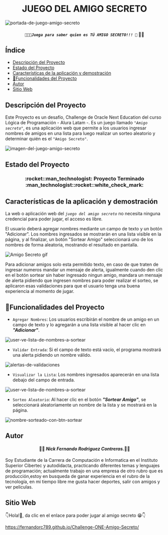 <h1 align="center">JUEGO DEL AMIGO SECRETO</h1>

![portada-de-juego-amigo-secreto](https://github.com/user-attachments/assets/6683ddd3-be5f-442b-b828-eb78796306ae)
<h4 align="center">

<b><em>`🎲👨‍🦱Juega para saber quien es TÚ AMIGO SECRETO!!! 🙈`
</em></b>👨‍💻
</h4>

## Índice

* [Descripción del Proyecto](#descripción-del-proyecto)
* [Estado del Proyecto](#estado-del-proyecto)
* [Características de la aplicación y demostración](#Características-de-la-aplicación-y-demostración)
* [:hammer:Funcionalidades del Proyecto](#hammerfuncionalidades-del-proyecto)
* [Autor](#autor)
* [Sitio Web](sitio-web)

## Descripción del Proyecto
Este Proyecto es un desafío, Challenge de Oracle Next Education del curso Lógica de Programación - Alura Latam -.
Es un juego llamado <em>`"Amigo secreto"`</em>, es una aplicación web que permite a los usuarios ingresar nombres de amigos en una lista para luego realizar un sorteo aleatorio y determinar quién es el `"Amigo Secreto"`.

![imagen-del-juego-amigo-secreto](https://github.com/user-attachments/assets/699a0721-b26b-4a8d-834f-edf1549d2c3a)

## Estado del Proyecto
<h3 align="center">
:rocket::man_technologist: Proyecto Terminado :man_technologist::rocket::white_check_mark:
</h3>

## Características de la aplicación y demostración
La web o aplicación web del <em>`juego del amigo secreto`</em> no necesita ninguna credencial para poder jugar, el acceso es libre.

El usuario deberá agregar nombres mediante un campo de texto y un botón "Adicionar". Los nombres ingresados se mostrarán en una lista visible en la página, y al finalizar, un botón "Sortear Amigo" seleccionará uno de los nombres de forma aleatoria, mostrando el resultado en pantalla.

![Amigo Secreto gif](https://github.com/user-attachments/assets/ac58b39f-247d-4af1-8a8c-94b305c80310)

Para adicionar amigos solo esta permitido texto, en caso de que traten de ingresar numeros mandar un mensaje de alerta, igualmente cuando den clic en el botón sortear sin haber ingresado ningun amigo, mandara un mensaje de alerta pidiendo que ingresen nombres para poder realizar el sorteo, se aplicaron esas validaciones para que el usuario tenga una buena experiencia al momento de jugar.

## :hammer:Funcionalidades del Proyecto
- `Agregar Nombres`: Los usuarios escribirán el nombre de un amigo en un campo de texto y lo agregarán a una lista visible al hacer clic en <em><b>"Adicionar"</b></em>.

![user-ve-lista-de-nombres-a-sortear](https://github.com/user-attachments/assets/f1f3f5a7-acf6-4fa8-ad63-14a83809645f)

- `Validar Entrada`: Si el campo de texto está vacío, el programa mostrará una alerta pidiendo un nombre válido.

![alertas-de-validaciones](https://github.com/user-attachments/assets/4338484c-ceae-4659-9105-bb2ef5eb82a7)

- `Visualizar la Lista`: Los nombres ingresados aparecerán en una lista debajo del campo de entrada.

![user-ve-lista-de-nombres-a-sortear](https://github.com/user-attachments/assets/f1f3f5a7-acf6-4fa8-ad63-14a83809645f)

- `Sorteo Aleatorio`: Al hacer clic en el botón <em><b>"Sortear Amigo"</b></em>, se seleccionará aleatoriamente un nombre de la lista y se mostrará en la página.

![nombre-sorteado-con-btn-sortear](https://github.com/user-attachments/assets/615c5475-a2a5-49e9-82af-0aed0c06c7dd)

## Autor

<h4 align="center">
👨‍💻 <b><em>Nick Fernando Rodriguez Contreras.</em></b>👨‍💻
</h4>

Soy Estudiante de la Carrera de Computación e Informatica en el Instituto Superior Cibertec y autodidacta, practicando diferentes temas y lenguajes de programación; actualmente trabajo en una empresa de otro rubro que es producción,estoy en busqueda de ganar experiencia en el rubro de la tecnología, en mi tiempo libre me gusta hacer deportes, salir con amigos y ver peliculas.

## Sitio Web

👇Hola!👋, da clic en el enlace para poder jugar al amigo secreto 😁👇

https://fernandorc789.github.io/Challenge-ONE-Amigo-Secreto/
